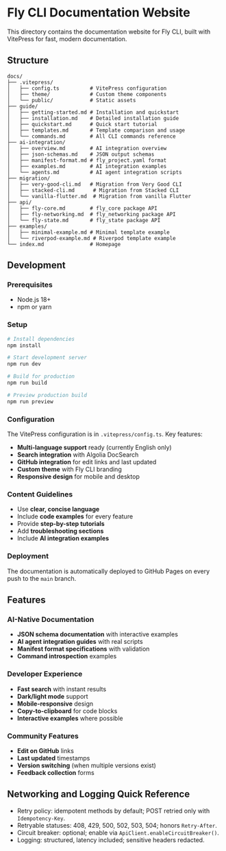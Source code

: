 # Fly CLI Documentation Website

This directory contains the documentation website for Fly CLI, built with VitePress for fast, modern documentation.

## Structure

```
docs/
├── .vitepress/
│   ├── config.ts          # VitePress configuration
│   ├── theme/             # Custom theme components
│   └── public/            # Static assets
├── guide/
│   ├── getting-started.md # Installation and quickstart
│   ├── installation.md    # Detailed installation guide
│   ├── quickstart.md      # Quick start tutorial
│   ├── templates.md       # Template comparison and usage
│   └── commands.md        # All CLI commands reference
├── ai-integration/
│   ├── overview.md        # AI integration overview
│   ├── json-schemas.md    # JSON output schemas
│   ├── manifest-format.md # fly_project.yaml format
│   ├── examples.md        # AI integration examples
│   └── agents.md          # AI agent integration scripts
├── migration/
│   ├── very-good-cli.md   # Migration from Very Good CLI
│   ├── stacked-cli.md      # Migration from Stacked CLI
│   └── vanilla-flutter.md  # Migration from vanilla Flutter
├── api/
│   ├── fly-core.md        # fly_core package API
│   ├── fly-networking.md  # fly_networking package API
│   └── fly-state.md       # fly_state package API
├── examples/
│   ├── minimal-example.md # Minimal template example
│   └── riverpod-example.md # Riverpod template example
└── index.md               # Homepage
```

## Development

### Prerequisites

- Node.js 18+
- npm or yarn

### Setup

```bash
# Install dependencies
npm install

# Start development server
npm run dev

# Build for production
npm run build

# Preview production build
npm run preview
```

### Configuration

The VitePress configuration is in `.vitepress/config.ts`. Key features:

- **Multi-language support** ready (currently English only)
- **Search integration** with Algolia DocSearch
- **GitHub integration** for edit links and last updated
- **Custom theme** with Fly CLI branding
- **Responsive design** for mobile and desktop

### Content Guidelines

- Use **clear, concise language**
- Include **code examples** for every feature
- Provide **step-by-step tutorials**
- Add **troubleshooting sections**
- Include **AI integration examples**

### Deployment

The documentation is automatically deployed to GitHub Pages on every push to the `main` branch.

## Features

### AI-Native Documentation

- **JSON schema documentation** with interactive examples
- **AI agent integration guides** with real scripts
- **Manifest format specifications** with validation
- **Command introspection** examples

### Developer Experience

- **Fast search** with instant results
- **Dark/light mode** support
- **Mobile-responsive** design
- **Copy-to-clipboard** for code blocks
- **Interactive examples** where possible

### Community Features

- **Edit on GitHub** links
- **Last updated** timestamps
- **Version switching** (when multiple versions exist)
- **Feedback collection** forms

## Networking and Logging Quick Reference

- Retry policy: idempotent methods by default; POST retried only with `Idempotency-Key`.
- Retryable statuses: 408, 429, 500, 502, 503, 504; honors `Retry-After`.
- Circuit breaker: optional; enable via `ApiClient.enableCircuitBreaker()`.
- Logging: structured, latency included; sensitive headers redacted.